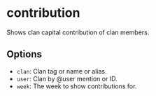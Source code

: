 # contribution

Shows clan capital contribution of clan members.

## Options

* `clan`: Clan tag or name or alias.
* `user`: Clan by @user mention or ID.
* `week`: The week to show contributions for.
